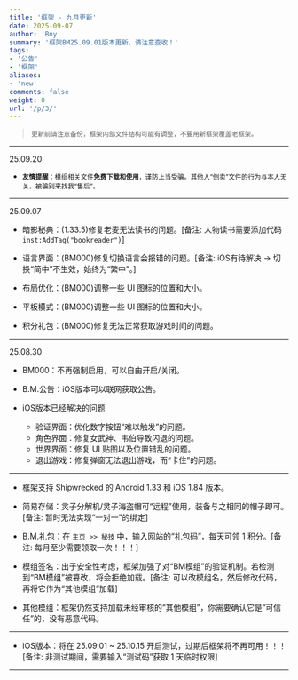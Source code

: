 ```yaml
---
title: '框架 - 九月更新'
date: 2025-09-07
author: 'Bny'
summary: '框架BM25.09.01版本更新，请注意查收！'
tags:
- '公告'
- '框架'
aliases:
- 'new'
comments: false
weight: 0
url: '/p/3/'
---
```


<!-- > 框架 BM25.09.01 版本相关 -->
<!--  -->
> <small>更新前请注意备份，框架内部文件结构可能有调整，不要用新框架覆盖老框架。</small>  

---

25.09.20

- <small> **友情提醒**：模组相关文件**免费下载和使用**，谨防上当受骗。其他人“倒卖”文件的行为与本人无关，被骗别来找我“售后”。</small>  

---

25.09.07

- 暗影秘典：(1.33.5)修复老麦无法读书的问题。[备注: 人物读书需要添加代码 `inst:AddTag("bookreader")`]  

- 语言界面：(BM000)修复切换语言会报错的问题。[备注: iOS有待解决 → 切换“简中”不生效，始终为“繁中”。]  

- 布局优化：(BM000)调整一些 UI 图标的位置和大小。  

- 平板模式：(BM000)调整一些 UI 图标的位置和大小。  

- 积分礼包：(BM000)修复无法正常获取游戏时间的问题。  

---


25.08.30

- BM000：不再强制启用，可以自由开启/关闭。

- B.M.公告：iOS版本可以联网获取公告。

- iOS版本已经解决的问题
  - 验证界面：优化数字按钮“难以触发”的问题。
  - 角色界面：修复女武神、韦伯导致闪退的问题。
  - 世界界面：修复 UI 贴图以及位置错乱的问题。
  - 退出游戏：修复弹窗无法退出游戏，而“卡住”的问题。


---

- 框架支持 Shipwrecked 的 Android 1.33 和 iOS 1.84 版本。  

- 简易存储：灵子分解机/灵子海盗帽可“远程”使用，装备与之相同的帽子即可。[备注: 暂时无法实现“一对一”的绑定]  

- B.M.礼包：在 `主页 >> 秘技` 中，输入网站的“礼包码”，每天可领 1 积分。[备注: 每月至少需要领取一次！！！]  

- 模组签名：出于安全性考虑，框架加强了对“BM模组”的验证机制。若检测到“BM模组”被篡改，将会拒绝加载。[备注: 可以改模组名，然后修改代码，再将它作为“其他模组”加载]  

- 其他模组：框架仍然支持加载未经审核的“其他模组”，你需要确认它是“可信任”的，没有恶意代码。  

---

- iOS版本：将在 25.09.01 ~ 25.10.15 开启测试，过期后框架将不再可用！！！[备注: 非测试期间，需要输入“测试码”获取 1 天临时权限]

---














